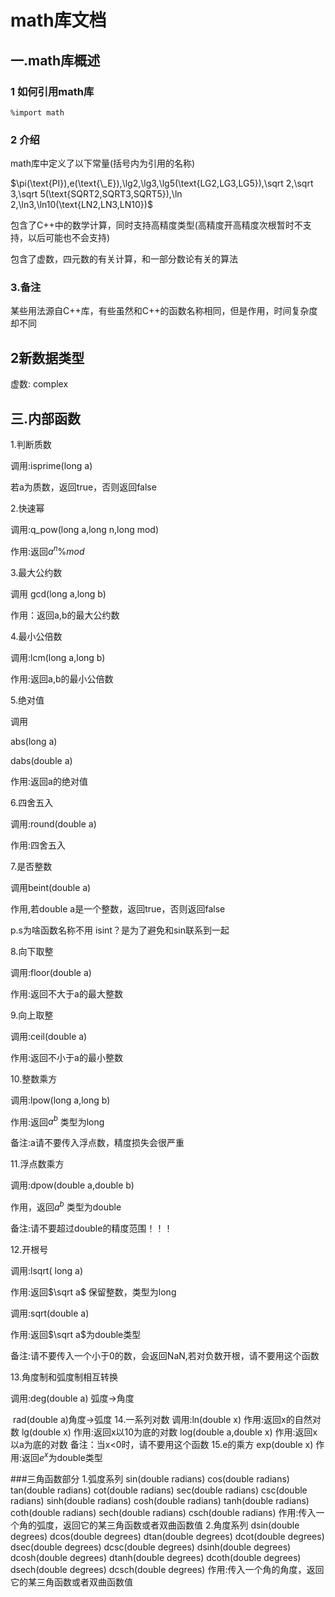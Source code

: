 ﻿# math库文档

## 一.math库概述

### 1 如何引用math库

```alolang
%import math
```

### 2 介绍

math库中定义了以下常量(括号内为引用的名称)

$\pi(\text{PI}),e(\text{\_E}),\lg2,\lg3,\lg5(\text{LG2,LG3,LG5}),\sqrt 2,\sqrt 3,\sqrt 5(\text{SQRT2,SQRT3,SQRT5}),\ln 2,\ln3,\ln10(\text{LN2,LN3,LN10})$

包含了C++中的数学计算，同时支持高精度类型(高精度开高精度次根暂时不支持，以后可能也不会支持)

包含了虚数，四元数的有关计算，和一部分数论有关的算法

### 3.备注

某些用法源自C++库，有些虽然和C++的函数名称相同，但是作用，时间复杂度却不同

## 2新数据类型

虚数: complex



## 三.内部函数

1.判断质数 

调用:isprime(long a)

若a为质数，返回true，否则返回false

2.快速幂

调用:q_pow(long a,long n,long mod)

作用:返回$a^n \%mod$

3.最大公约数

调用 gcd(long a,long b)

作用：返回a,b的最大公约数

4.最小公倍数

调用:lcm(long a,long b)

作用:返回a,b的最小公倍数

5.绝对值

调用

abs(long a)

dabs(double a)

作用:返回a的绝对值

6.四舍五入

调用:round(double a)

作用:四舍五入

7.是否整数

调用beint(double a)

作用,若double a是一个整数，返回true，否则返回false

p.s为啥函数名称不用 isint？是为了避免和sin联系到一起

8.向下取整

调用:floor(double a)

作用:返回不大于a的最大整数

9.向上取整

调用:ceil(double a)

作用:返回不小于a的最小整数

10.整数乘方

调用:lpow(long a,long b)

作用:返回$a^b$ 类型为long

备注:a请不要传入浮点数，精度损失会很严重

11.浮点数乘方

调用:dpow(double a,double b)

作用，返回$a^b$ 类型为double

备注:请不要超过double的精度范围！！！

12.开根号

调用:lsqrt( long a)

作用:返回$\sqrt a$ 保留整数，类型为long

调用:sqrt(double a)

作用:返回$\sqrt a$为double类型

备注:请不要传入一个小于0的数，会返回NaN,若对负数开根，请不要用这个函数

13.角度制和弧度制相互转换

调用:deg(double a) 弧度->角度

​        rad(double a)角度->弧度
14.一系列对数
调用:ln(double x)
作用:返回x的自然对数
lg(double x)
作用:返回x以10为底的对数
log(double a,double x)
作用:返回x以a为底的对数
备注：当x<0时，请不要用这个函数
15.e的乘方
exp(double x)
作用:返回$e^x$为double类型

###三角函数部分
1.弧度系列
sin(double radians)
cos(double radians)
tan(double radians)
cot(double radians)
sec(double radians)
csc(double radians)
sinh(double radians)
cosh(double radians)
tanh(double radians)
coth(double radians)
sech(double radians)
csch(double radians)
作用:传入一个角的弧度，返回它的某三角函数或者双曲函数值
2.角度系列
dsin(double degrees)
dcos(double degrees)
dtan(double degrees)
dcot(double degrees)
dsec(double degrees)
dcsc(double degrees)
dsinh(double degrees)
dcosh(double degrees)
dtanh(double degrees)
dcoth(double degrees)
dsech(double degrees)
dcsch(double degrees)
作用:传入一个角的角度，返回它的某三角函数或者双曲函数值
